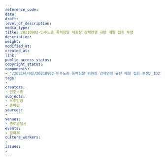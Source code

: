 ```yaml
---
reference_code: 
date: 
draft: 
level_of_description: 
media_type: 
title: 20210902-민주노총 폭력침탈 위원장 강제연행 규탄 매일 집회 투쟁
description: 
weight: 
modified_at: 
created_at: 
link: 
public_access_status: 
copyright_status: 
components:
- "/2021년/9월/20210902-민주노총 폭력침탈 위원장 강제연행 규탄 매일 집회 투쟁/_1D21376.jpg"
tags:
- 
creators:
- 민주노총
subjects:
- 노조탄압
- 총파업
sources:
- 
venues:
- 종로경찰서
events:
- 문화제
culture_workers:
- 
issues:
- 
---
```


